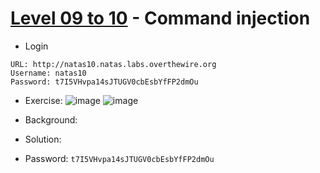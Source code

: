 # [Level 09 to 10](https://overthewire.org/wargames/natas/natas10.html) - Command injection

- Login
```
URL: http://natas10.natas.labs.overthewire.org
Username: natas10
Password: t7I5VHvpa14sJTUGV0cbEsbYfFP2dmOu
```
- Exercise:
![image](https://github.com/user-attachments/assets/28feaf2b-7da8-4bc8-8ed4-10638e1f5cc5)
![image](https://github.com/user-attachments/assets/a963c2bd-767f-4ce2-b1d8-b1012d02c02e)

- Background:
- Solution:
- Password: `t7I5VHvpa14sJTUGV0cbEsbYfFP2dmOu`
